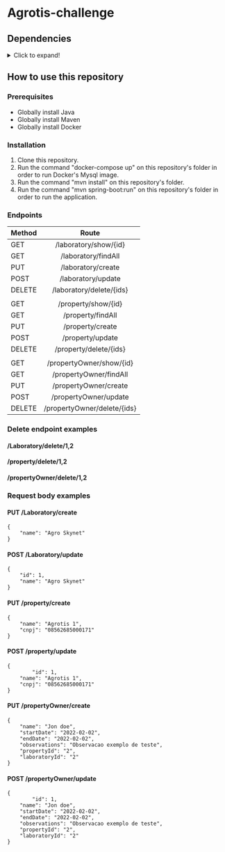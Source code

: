 # Agrotis-challenge

## Dependencies

<details>
<summary>Click to expand!</summary>

| **Dependency**      | **Version** |
|---------------------|:-----------:|
| Spring Boot         |    3.1.1    |
| Spring Data JPA     |    3.1.0    |
| MySQL               |     8.x     |
| Lombok              |   1.18.26   |
| Java Validation API |    3.0.6    |
| Flyway-core         |    9.16.3   |
| Flyway-mysql        |    9.20.1   |


</details>

## How to use this repository

### Prerequisites

* Globally install Java
* Globally install Maven
* Globally install Docker

### Installation

1. Clone this repository.
2. Run the command "docker-compose up" on this repository's folder in order to run Docker's Mysql image.
3. Run the command "mvn install" on this repository's folder.
4. Run the command "mvn spring-boot:run" on this repository's folder in order to run the application.

### Endpoints
|  **Method** | **Route** |
|-------------|:---------:|
|    GET      | /laboratory/show/{id} |
|    GET      | /laboratory/findAll |
|    PUT      | /laboratory/create  |
|    POST     | /laboratory/update  |
|    DELETE   | /laboratory/delete/{ids} |
|||
|    GET      | /property/show/{id} |
|    GET      | /property/findAll |
|    PUT      | /property/create  |
|    POST     | /property/update  |
|    DELETE   | /property/delete/{ids} |
|||
|    GET      | /propertyOwner/show/{id} |
|    GET      | /propertyOwner/findAll |
|    PUT      | /propertyOwner/create  |
|    POST     | /propertyOwner/update  |
|    DELETE   | /propertyOwner/delete/{ids} |

### Delete endpoint examples
#### /Laboratory/delete/1,2
#### /property/delete/1,2
#### /propertyOwner/delete/1,2

### Request body examples
#### PUT /Laboratory/create
```
{
	"name": "Agro Skynet"
}
```
#### POST /Laboratory/update
```
{
	"id": 1,
	"name": "Agro Skynet"
}
```
#### PUT /property/create
```
{
	"name": "Agrotis 1",
	"cnpj": "08562685000171"
}
```
#### POST /property/update
```
{
        "id": 1,
	"name": "Agrotis 1",
	"cnpj": "08562685000171"
}
```

#### PUT /propertyOwner/create
```
{
	"name": "Jon doe",
	"startDate": "2022-02-02",
	"endDate": "2022-02-02",
	"observations": "Observacao exemplo de teste",
	"propertyId": "2",
	"laboratoryId": "2"
}
```
#### POST /propertyOwner/update
```
{
        "id": 1,
	"name": "Jon doe",
	"startDate": "2022-02-02",
	"endDate": "2022-02-02",
	"observations": "Observacao exemplo de teste",
	"propertyId": "2",
	"laboratoryId": "2"
}
```
